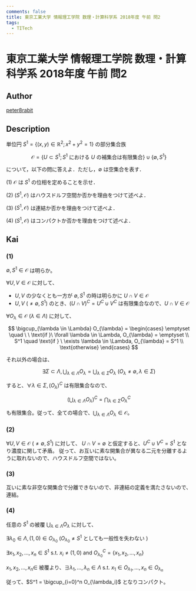 ```yaml
---
comments: false
title: 東京工業大学 情報理工学院 数理・計算科学系 2018年度 午前 問2
tags:
  - TITech
---
```

# 東京工業大学 情報理工学院 数理・計算科学系 2018年度 午前 問2

## **Author**
[peter8rabit](https://github.com/peter8rabit)

## **Description**
単位円 $S^1 = \{(x,y) \in \mathbb{R}^2; x^2 + y^2=1\}$ の部分集合族

$$
\mathcal{O} = \{U \subset S^1; S^1 \text{ における } U \text{ の補集合は有限集合} \} \cup \{\emptyset, S^1\}
$$

について，以下の問に答えよ．ただし，$\emptyset$ は空集合を表す．

(1) $\mathcal{O}$ は $S^1$ の位相を定めることを示せ．

(2) $(S^1, \mathcal{O})$ はハウスドルフ空間か否かを理由をつけて述べよ．

(3) $(S^1, \mathcal{O})$ は連結か否かを理由をつけて述べよ．

(4) $(S^1, \mathcal{O})$ はコンパクトか否かを理由をつけて述べよ．

## **Kai**
### (1)
$\emptyset, S^1 \in \mathcal{O}$ は明らか。

$\forall U, V \in \mathcal{O}$ に対して、

- $U, V$ の少なくとも一方が $\emptyset, S^1$ の時は明らかに $U \cap V \in \mathcal{O}$
- $U,V \ (\neq \emptyset, S^1)$ のとき、$(U \cap V)^C = U^C \cup V^C$ は有限集合なので、$U \cap V \in \mathcal{O}$

$\forall O_{\lambda} \in \mathcal{O} \ (\lambda \in \Lambda)$ に対して、

$$
\bigcup_{\lambda \in \Lambda} O_{\lambda} = \begin{cases}
    \emptyset \quad \ \  \text{if }\  \forall \lambda \in \Lambda, O_{\lambda} = \emptyset \\
    S^1 \quad \text{if } \ \exists \lambda \in \Lambda, O_{\lambda} = S^1 \\
    \text{otherwise}
\end{cases}
$$

それ以外の場合は、

$$
\exists \Sigma \subset \Lambda, \bigcup_{\lambda \in \Lambda} O_{\lambda} = \bigcup_{\lambda \in \Sigma} O_{\lambda} \ (O_{\lambda} \neq \emptyset, \lambda \in \Sigma)
$$

すると、$\forall \lambda \in \Sigma, (O_{\lambda})^C$ は有限集合なので、

$$
\left(\bigcup_{\lambda \in \Lambda} O_{\lambda} \right)^C = \bigcap_{\lambda \in \Sigma} O_{\lambda}^C
$$

も有限集合。従って、全ての場合で、$\bigcup_{\lambda \in \Lambda} O_{\lambda} \in \mathcal{O}$。

### (2)
$\forall U, V \in \mathcal{O} \ (\neq \emptyset, S^1)$ に対して、
$U \cap V = \emptyset$ と仮定すると、$U^C \cup V^C = S^1$ となり濃度に関して矛盾。
従って、お互いに素な開集合が異なる二元を分離するように取れないので、ハウスドルフ空間ではない。

### (3)
互いに素な非空な開集合で分離できないので、非連結の定義を満たさないので、連結。

### (4)
任意の $S^1$ の被覆 $\bigcup_{\lambda \in \Lambda} O_{\lambda}$ に対して、

$\exists \lambda_0 \in \Lambda, (1,0) \in O_{\lambda_0} \ (O_{\lambda_0} \neq S^1$ としても一般性を失わない $)$

$\exists x_1, x_2, \ldots, x_n \in S^1 \text{ s.t. } x_i \neq (1,0) \text{ and } O_{\lambda_0}^C = \{x_1, x_2, \ldots, x_n\}$

$x_1, x_2, \ldots, x_n \in$ 被覆より、$\exists \lambda_1, \ldots, \lambda_n \in \Lambda \text{ s.t. } x_1 \in O_{\lambda_1}, \ldots, x_n \in O_{\lambda_n}$

従って、$S^1 = \bigcup_{i=0}^n O_{\lambda_i}$ となりコンパクト。